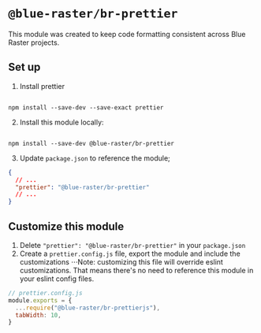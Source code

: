 # `@blue-raster/br-prettier`

This module was created to keep code formatting consistent across Blue Raster projects.

## Set up

1. Install prettier

```shell

npm install --save-dev --save-exact prettier

```

2. Install this module locally:

```shell

npm install --save-dev @blue-raster/br-prettier

```

3. Update `package.json` to reference the module;

```.json
{
  // ...
  "prettier": "@blue-raster/br-prettier"
  // ...
}
```

## Customize this module

1. Delete `"prettier": "@blue-raster/br-prettier"` in your `package.json`
2. Create a `prettier.config.js` file, export the module and include the customizations
   ⋅⋅⋅Note: customizing this file will override eslint customizations. That means there's no need to reference this module in your eslint config files.

```javascript
// prettier.config.js
module.exports = {
  ...require("@blue-raster/br-prettierjs"),
  tabWidth: 10,
}
```
